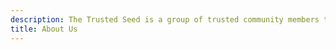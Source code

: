 ```yaml
---
description: The Trusted Seed is a group of trusted community members that hold the non-transferable CSTK tokens, representing their reputation within the Commons Stack.
title: About Us
---
```

